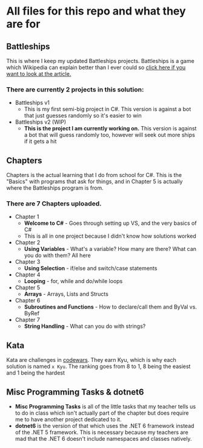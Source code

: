 # All files for this repo and what they are for
## Battleships
This is where I keep my updated Battleships projects. Battleships is a game which Wikipedia can explain better than I ever could so [click here if you want to look at the article.](https://en.wikipedia.org/wiki/Battleship_(game))

### There are currently 2 projects in this solution:
  - Battleships v1
    - This is my first semi-big project in C#. This version is against a bot that just guesses randomly so it's easier to win
  - Battleships v2 (WIP)
    - **This is the project I am currently working on.** This version is against a bot that will guess randomly too, however will seek out more ships if it gets a hit

## Chapters
Chapters is the actual learning that I do from school for C#. This is the "Basics" with programs that ask for things, and in Chapter 5 is actually where the Battleships program is from. 

### There are 7 Chapters uploaded.
  - Chapter 1
    - **Welcome to C#** - Goes through setting up VS, and the very basics of C#
    - This is all in one project because I didn't know how solutions worked
  - Chapter 2
    - **Using Variables** - What's a variable? How many are there? What can you do with them? All here
  - Chapter 3
    - **Using Selection** - if/else and switch/case statements
  - Chapter 4
    - **Looping** - for, while and do/while loops
  - Chapter 5
    - **Arrays** - Arrays, Lists and Structs
  - Chapter 6
    - **Subroutines and Functions** - How to declare/call them and ByVal vs. ByRef
  - Chapter 7
    - **String Handling** - What can you do with strings?

## Kata
Kata are challenges in [codewars](https://www.codewars.com/). They earn Kyu, which is why each solution is named ```x Kyu```.
The ranking goes from 8 to 1, 8 being the easiest and 1 being the hardest

## Misc Programming Tasks & dotnet6
- **Misc Programming Tasks** is all of the little tasks that my teacher tells us to do in class which isn't actually part of the chapter but does require me to have another project dedicated to it.
- **dotnet6** is the version of that which uses the .NET 6 framework instead of the .NET 5 framework. This is necessary because my teachers are mad that the .NET 6 doesn't include namespaces and classes natively.
